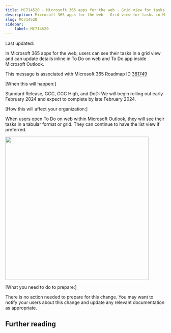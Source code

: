 ```yaml
---
title: MC714520 - Microsoft 365 apps for the web - Grid view for tasks in Microsoft To Do web version and To Do inside Microsoft Outlook
description: Microsoft 365 apps for the web - Grid view for tasks in Microsoft To Do web version and To Do inside Microsoft Outlook
slug: MC714520
sidebar:
    label: MC714520
---
```



Last updated: 

<p>In Microsoft 365 apps for the web, users can see their tasks in a grid view and can update details inline in To Do on web and To Do app inside Microsoft Outlook.</p>
<p>This message is associated with Microsoft 365 Roadmap ID <a href="https://www.microsoft.com/microsoft-365/roadmap?filters=&amp;searchterms=381749" target="_blank" style="">381749</a></p>
<p>[When this will happen:]</p><p>Standard Release, GCC, GCC High, and DoD: We will begin rolling out early February 2024 and expect to complete by late February 2024.</p>

<p>[How this will affect your organization:]</p>

<p>When users open To Do on web within Microsoft Outlook, they will see their tasks in a tabular format or grid. They can continue to have the list view if preferred.</p><p><img src="https://img-prod-cms-rt-microsoft-com.akamaized.net/cms/api/am/imageFileData/RW1hpwF?ver=3406" style="width: 450px;"><br></p>
<p>[What you need to do to prepare:]</p>
<p>There is no action needed to prepare for this change. You may want to notify your users about this change and update any relevant documentation as appropriate.</p>

## Further reading
